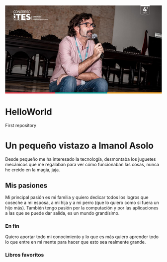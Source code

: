 ![headshot](https://github.com/Imanolasolo/HelloWorld/blob/main/imanol%20presentando%201.jpg?raw=true)
# HelloWorld
First repository
# Un pequeño vistazo a Imanol Asolo
Desde pequeño me ha interesado la tecnología, desmontaba los juguetes mecánicos que me regalaban para ver cómo funcionaban las cosas, nunca he creido en la magia, jaja.
## Mis pasiones
Mi principal pasión es mi familia y quiero dedicar todos los logros que coseche a mi esposa, a mi hija y a mi perro (que lo quiero como si fuera un hijo más).
También tengo pasión por la computación y por las aplicaciones a las que se puede dar salida, es un mundo grandísimo.
### En fin
Quiero aportar todo mi conocimiento y lo que es más quiero aprender todo lo que entre en mi mente para hacer que esto sea realmente grande.
### Libros favoritos

